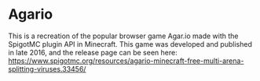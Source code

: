 # Agario
This is a recreation of the popular browser game Agar.io made with the SpigotMC plugin API in Minecraft. This game was developed and published in late 2016, and the release page can be seen here: https://www.spigotmc.org/resources/agario-minecraft-free-multi-arena-splitting-viruses.33456/
